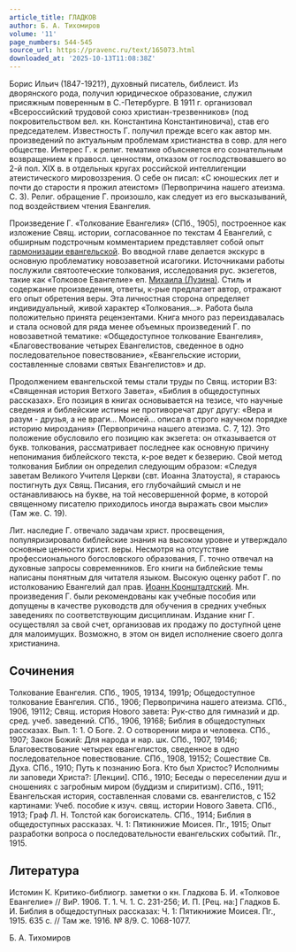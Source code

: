 ```yaml
---
article_title: ГЛАДКОВ
author: Б. А. Тихомиров
volume: '11'
page_numbers: 544-545
source_url: https://pravenc.ru/text/165073.html
downloaded_at: '2025-10-13T11:08:38Z'
---
```


Борис Ильич (1847-1921?), духовный писатель, библеист. Из дворянского рода, получил юридическое образование, служил присяжным поверенным в С.-Петербурге. В 1911 г. организовал «Всероссийский трудовой союз христиан-трезвенников» (под покровительством вел. кн. Константина Константиновича), став его председателем. Известность Г. получил прежде всего как автор мн. произведений по актуальным проблемам христианства в совр. для него обществе. Интерес Г. к религ. тематике объясняется его сознательным возвращением к правосл. ценностям, отказом от господствовавшего во 2-й пол. XIX в. в отдельных кругах российской интеллигенции атеистического мировоззрения. О себе он писал: «С юношеских лет и почти до старости я прожил атеистом» (Первопричина нашего атеизма. С. 3). Религ. обращение Г. произошло, как следует из его высказываний, под воздействием чтения Евангелия.

Произведение Г. «Толкование Евангелия» (СПб., 1905), построенное как изложение Свящ. истории, согласованное по текстам 4 Евангелий, с обширным подстрочным комментарием представляет собой опыт [гармонизации евангельской](<https://pravenc.ru/text/гармонизации евангельской.html>). Во вводной главе делается экскурс в основную проблематику новозаветной исагогики. Источниками работы послужили святоотеческие толкования, исследования рус. экзегетов, такие как «Толковое Евангелие» еп. [Михаила (Лузина)](https://pravenc.ru/text/МИХАИЛ.html). Стиль и содержание произведения, ответы, к-рые предлагает автор, отражают его опыт обретения веры. Эта личностная сторона определяет индивидуальный, живой характер «Толкования...». Работа была положительно принята рецензентами. Книга много раз переиздавалась и стала основой для ряда менее объемных произведений Г. по новозаветной тематике: «Общедоступное толкование Евангелия», «Благовествование четырех Евангелистов, сведенное в одно последовательное повествование», «Евангельские истории, составленные словами святых Евангелистов» и др.

Продолжением евангельской темы стали труды по Свящ. истории ВЗ: «Священная история Ветхого Завета», «Библия в общедоступных рассказах». Его позиция в книгах основывается на тезисе, что научные сведения и библейские истины не противоречат друг другу: «Вера и разум - друзья, а не враги... Моисей… описал в строго научном порядке историю мироздания» (Первопричина нашего атеизма. С. 7, 12). Это положение обусловило его позицию как экзегета: он отказывается от букв. толкования, рассматривает последнее как основную причину непонимания библейского текста, к-рое ведет к безверию. Свой метод толкования Библии он определил следующим образом: «Следуя заветам Великого Учителя Церкви (свт. Иоанна Златоуста), я стараюсь постигнуть дух Свящ. Писания, его глубочайший смысл и не останавливаюсь на букве, на той несовершенной форме, в которой священному писателю приходилось иногда выражать свои мысли» (Там же. С. 19).

Лит. наследие Г. отвечало задачам христ. просвещения, популяризировало библейские знания на высоком уровне и утверждало основные ценности христ. веры. Несмотря на отсутствие профессионального богословского образования, Г. точно отвечал на духовные запросы современников. Его книги на библейские темы написаны понятным для читателя языком. Высокую оценку работ Г. по истолкованию Евангелий дал прав. [Иоанн Кронштадтский](<https://pravenc.ru/text/Иоанн Кронштадтский.html>). Мн. произведения Г. были рекомендованы как учебные пособия или допущены в качестве руководств для обучения в средних учебных заведениях по соответствующим дисциплинам. Издание книг Г. осуществлял за свой счет, организовав их продажу по доступной цене для малоимущих. Возможно, в этом он видел исполнение своего долга христианина.

## Сочинения

Толкование Евангелия. СПб., 1905, 19134, 1991р; Общедоступное толкование Евангелия. СПб., 1906; Первопричина нашего атеизма. СПб., 1906, 19112; Свящ. история Нового завета: Рук-ство для гимназий и др. сред. учеб. заведений. СПб., 1906, 19168; Библия в общедоступных рассказах. Вып. 1: 1. О Боге. 2. О сотворении мира и человека. СПб., 1907; Закон Божий: Для народа и нар. шк. СПб., 1907, 19146; Благовествование четырех евангелистов, сведенное в одно последовательное повествование. СПб., 1908, 19152; Сошествие Св. Духа. СПб., 1910; Путь к познанию Бога. Кто был Христос? Исполнимы ли заповеди Христа?: [Лекции]. СПб., 1910; Беседы о переселении душ и сношениях с загробным миром (буддизм и спиритизм). СПб., 1911; Евангельская история, составленная словами св. евангелистов, с 152 картинами: Учеб. пособие к изуч. свящ. истории Нового Завета. СПб., 1913; Граф Л. Н. Толстой как богоискатель. СПб., 1914; Библия в общедоступных рассказах. Ч. 1: Пятикнижие Моисея. Пг., 1915; Опыт разработки вопроса о последовательности евангельских событий. Пг., 1915.

## Литература

Истомин К. Критико-библиогр. заметки о кн. Гладкова Б. И. «Толковое Евангелие» // ВиР. 1906. Т. 1. Ч. 1. С. 231-256; И. П. [Рец. на:] Гладков Б. И. Библия в общедоступных рассказах: Ч. 1: Пятикнижие Моисея. Пг., 1915. 635 с. // Там же. 1916. № 8/9. С. 1068-1077.

Б. А. Тихомиров
